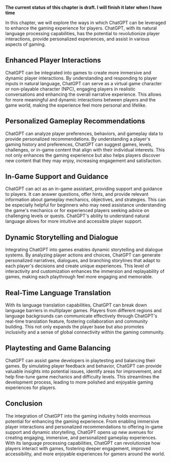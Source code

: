 **The current status of this chapter is draft. I will finish it later when I have time**

In this chapter, we will explore the ways in which ChatGPT can be leveraged to enhance the gaming experience for players. ChatGPT, with its natural language processing capabilities, has the potential to revolutionize player interactions, provide personalized experiences, and assist in various aspects of gaming.

Enhanced Player Interactions
----------------------------

ChatGPT can be integrated into games to create more immersive and dynamic player interactions. By understanding and responding to player inputs in natural language, ChatGPT can serve as a virtual game character or non-playable character (NPC), engaging players in realistic conversations and enhancing the overall narrative experience. This allows for more meaningful and dynamic interactions between players and the game world, making the experience feel more personal and lifelike.

Personalized Gameplay Recommendations
-------------------------------------

ChatGPT can analyze player preferences, behaviors, and gameplay data to provide personalized recommendations. By understanding a player's gaming history and preferences, ChatGPT can suggest games, levels, challenges, or in-game content that align with their individual interests. This not only enhances the gaming experience but also helps players discover new content that they may enjoy, increasing engagement and satisfaction.

In-Game Support and Guidance
----------------------------

ChatGPT can act as an in-game assistant, providing support and guidance to players. It can answer questions, offer hints, and provide relevant information about gameplay mechanics, objectives, and strategies. This can be especially helpful for beginners who may need assistance understanding the game's mechanics or for experienced players seeking advice on challenging levels or quests. ChatGPT's ability to understand natural language allows for more intuitive and accessible player support.

Dynamic Storytelling and Dialogue
---------------------------------

Integrating ChatGPT into games enables dynamic storytelling and dialogue systems. By analyzing player actions and choices, ChatGPT can generate personalized narratives, dialogues, and branching storylines that adapt to each player's decisions and create unique experiences. This level of interactivity and customization enhances the immersion and replayability of games, making each playthrough feel more engaging and memorable.

Real-Time Language Translation
------------------------------

With its language translation capabilities, ChatGPT can break down language barriers in multiplayer games. Players from different regions and language backgrounds can communicate effectively through ChatGPT's real-time translation feature, fostering collaboration and community building. This not only expands the player base but also promotes inclusivity and a sense of global connectivity within the gaming community.

Playtesting and Game Balancing
------------------------------

ChatGPT can assist game developers in playtesting and balancing their games. By simulating player feedback and behavior, ChatGPT can provide valuable insights into potential issues, identify areas for improvement, and help fine-tune game mechanics and difficulty levels. This streamlines the development process, leading to more polished and enjoyable gaming experiences for players.

Conclusion
----------

The integration of ChatGPT into the gaming industry holds enormous potential for enhancing the gaming experience. From enabling immersive player interactions and personalized recommendations to offering in-game support and dynamic storytelling, ChatGPT opens up new avenues for creating engaging, immersive, and personalized gameplay experiences. With its language processing capabilities, ChatGPT can revolutionize how players interact with games, fostering deeper engagement, improved accessibility, and more enjoyable experiences for gamers around the world.
